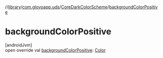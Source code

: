 //[library](../../../index.md)/[com.glovoapp.uds](../index.md)/[CoreDarkColorScheme](index.md)/[backgroundColorPositive](background-color-positive.md)

# backgroundColorPositive

[androidJvm]\
open override val [backgroundColorPositive](background-color-positive.md): [Color](https://developer.android.com/reference/kotlin/androidx/compose/ui/graphics/Color.html)

